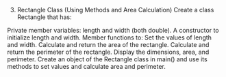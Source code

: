 3. Rectangle Class (Using Methods and Area Calculation)
Create a class Rectangle that has:

Private member variables: length and width (both double).
A constructor to initialize length and width.
Member functions to:
Set the values of length and width.
Calculate and return the area of the rectangle.
Calculate and return the perimeter of the rectangle.
Display the dimensions, area, and perimeter.
Create an object of the Rectangle class in main() and use its methods to set values and calculate area and perimeter.